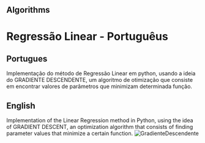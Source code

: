 ## Algorithms 
# Regressão Linear - Portuguêus

## Portugues 
Implementação do método de Regressão Linear em python, usando a ideia do GRADIENTE DESCENDENTE, um algoritmo de otimização que consiste em encontrar valores de parâmetros que minimizam determinada função. 

## English
Implementation of the Linear Regression method in Python, using the idea of GRADIENT DESCENT, an optimization algorithm that consists of finding parameter values that minimize a certain function.
![GradienteDescendente](https://user-images.githubusercontent.com/130702330/232258727-f716e916-b2f6-46ad-b59a-d8ae4727736e.jpg)
